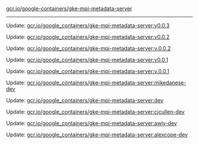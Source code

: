 [gcr.io/google-containers/gke-mpi-metadata-server](https://hub.docker.com/r/cruse/gke-mpi-metadata-server/tags/) 

----
Update: [gcr.io/google_containers/gke-mpi-metadata-server:v0.0.3](https://hub.docker.com/r/cruse/gke-mpi-metadata-server/tags/)

Update: [gcr.io/google_containers/gke-mpi-metadata-server:v0.0.2](https://hub.docker.com/r/cruse/gke-mpi-metadata-server/tags/)

Update: [gcr.io/google_containers/gke-mpi-metadata-server:v.0.0.2](https://hub.docker.com/r/cruse/gke-mpi-metadata-server/tags/)

Update: [gcr.io/google_containers/gke-mpi-metadata-server:v0.0.1](https://hub.docker.com/r/cruse/gke-mpi-metadata-server/tags/)

Update: [gcr.io/google_containers/gke-mpi-metadata-server:v.0.0.1](https://hub.docker.com/r/cruse/gke-mpi-metadata-server/tags/)

Update: [gcr.io/google_containers/gke-mpi-metadata-server:mikedanese-dev](https://hub.docker.com/r/cruse/gke-mpi-metadata-server/tags/)

Update: [gcr.io/google_containers/gke-mpi-metadata-server:dev](https://hub.docker.com/r/cruse/gke-mpi-metadata-server/tags/)

Update: [gcr.io/google_containers/gke-mpi-metadata-server:cjcullen-dev](https://hub.docker.com/r/cruse/gke-mpi-metadata-server/tags/)

Update: [gcr.io/google_containers/gke-mpi-metadata-server:awly-dev](https://hub.docker.com/r/cruse/gke-mpi-metadata-server/tags/)

Update: [gcr.io/google_containers/gke-mpi-metadata-server:alexcope-dev](https://hub.docker.com/r/cruse/gke-mpi-metadata-server/tags/)

